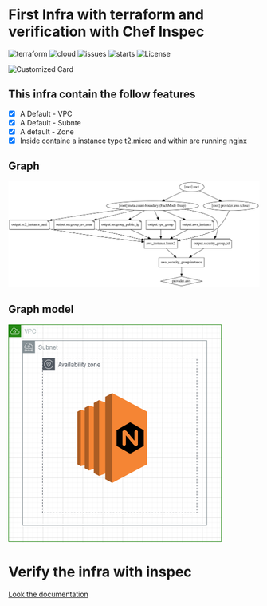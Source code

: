 # First Infra with terraform and verification with Chef Inspec

![terraform](https://img.shields.io/badge/Terraform-0.12-blue?style=plastic)
![cloud](https://img.shields.io/badge/AWS-cloud-orange?style=plastic)
![issues](https://img.shields.io/github/issues/MoisesTapia/Infra-Basic?style=plastic)
![starts](https://img.shields.io/github/stars/MoisesTapia/Infra-Basic?style=plastic)
![License](https://img.shields.io/github/license/MoisesTapia/Infra-Basic?style=plastic)<br>

![Customized Card](https://github-readme-stats.vercel.app/api/pin?username=moisestapia&repo=Infra-Basic&title_color=fff&icon_color=f9f9f9&text_color=9f9f9f&bg_color=151515) 

## This infra contain the follow features

- [x] A Default - VPC
- [x] A Default - Subnte
- [x] A default - Zone
- [x] Inside containe a instance type t2.micro and within are running nginx

## Graph

![Graph](https://github.com/MoisesTapia/Infra-Basic/blob/master/map.png)


## Graph model

![Map](https://github.com/MoisesTapia/Infra-Basic/blob/master/images/Untitled%20Diagram(1).png)


# Verify the infra with inspec

[Look the documentation](https://github.com/MoisesTapia/Infra-Basic/tree/master/infrabasic)

